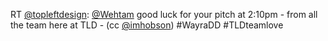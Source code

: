 RT <a href="http://twitter.com/topleftdesign">@topleftdesign</a>: <a href="http://twitter.com/Wehtam">@Wehtam</a> good luck for your pitch at 2:10pm - from all the team here at TLD - (cc <a href="http://twitter.com/imhobson">@imhobson</a>) #WayraDD #TLDteamlove